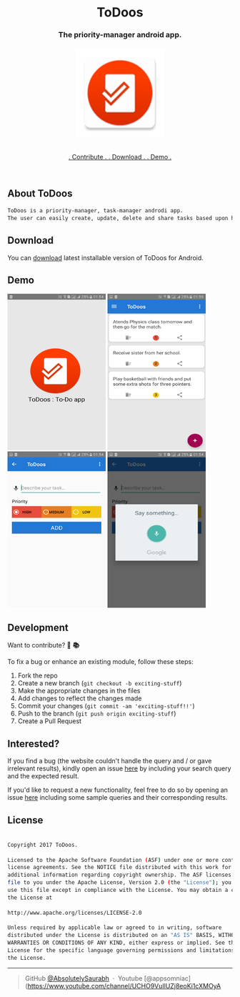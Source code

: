 <h1 align="center">
    ToDoos
  <br>
</h1>
<h3 align="center">The priority-manager android app.</h3>
<h6 align="center"><a href="https://drive.google.com/uc?export=download&id=1D8xx4FX4onx4rrjow4zWKnjMcFxV3pD8"><img src="https://github.com/AbsolutelySaurabh/ToDoos/blob/master/screenshots/icon.png" width="200"></a></h6>
<p align="center">
  <a href="https://github.com/AbsolutelySaurabh/ToDoos#fork-destination-box">
    . Contribute .
  </a>
  <a href="https://drive.google.com/uc?export=download&id=1D8xx4FX4onx4rrjow4zWKnjMcFxV3pD8">
    . Download .
  </a>
  <a href="https://www.youtube.com/watch?v=-wSzjN8s_R8&t=39s">
    . Demo .
  </a>
</p>
<br>

## About ToDoos

```bash
ToDoos is a priority-manager, task-manager androdi app.
The user can easily create, update, delete and share tasks based upon his/her usability. The also provides speech to text creating of tasks and priorities.
```
  
  
## Download
You can [download](https://drive.google.com/uc?export=download&id=1D8xx4FX4onx4rrjow4zWKnjMcFxV3pD8) latest installable version of ToDoos for Android.
  
  
## Demo  
  <img  src="https://github.com/AbsolutelySaurabh/ToDoos/blob/master/screenshots/todoo_1.png" width="220" height="350" >    <img  src="https://github.com/AbsolutelySaurabh/ToDoos/blob/master/screenshots/todoo_2.png" width="220" height="350" >
  <img src="https://github.com/AbsolutelySaurabh/ToDoos/blob/master/screenshots/todoo_3.png" width="220" height="350">
  <img src="https://github.com/AbsolutelySaurabh/ToDoos/blob/master/screenshots/todoo_4.png" width="220" height="350">

  
## Development  
Want to contribute? **:pencil:**  **:books:**
  
To fix a bug or enhance an existing module, follow these steps:  
  
1. Fork the repo
2. Create a new branch (`git checkout -b exciting-stuff`)
3. Make the appropriate changes in the files
4. Add changes to reflect the changes made
5. Commit your changes (`git commit -am 'exciting-stuff!!'`)
6. Push to the branch (`git push origin exciting-stuff`)
7. Create a Pull Request
  
  
## Interested?  
If you find a bug (the website couldn't handle the query and / or gave irrelevant results), kindly open an issue [here](https://github.com/AbsolutelySaurabh/ToDoos/issues/new) by including your search query and the expected result.  
  
If you'd like to request a new functionality, feel free to do so by opening an issue [here](https://github.com/AbsolutelySaurabh/ToDoos/issues/new) including some sample queries and their corresponding results.
  
  
## License

```bash

Copyright 2017 ToDoos.

Licensed to the Apache Software Foundation (ASF) under one or more contributor
license agreements. See the NOTICE file distributed with this work for
additional information regarding copyright ownership. The ASF licenses this
file to you under the Apache License, Version 2.0 (the "License"); you may not
use this file except in compliance with the License. You may obtain a copy of
the License at

http://www.apache.org/licenses/LICENSE-2.0

Unless required by applicable law or agreed to in writing, software
distributed under the License is distributed on an "AS IS" BASIS, WITHOUT
WARRANTIES OR CONDITIONS OF ANY KIND, either express or implied. See the
License for the specific language governing permissions and limitations under
the License.  
  ```
---

> GitHub [@AbsolutelySaurabh](https://github.com/AbsolutelySaurabh) &nbsp;&middot;&nbsp;
> Youtube [@appsomniac](https://www.youtube.com/channel/UCHO9VuIlUZj8eoKi1cXMOyA
